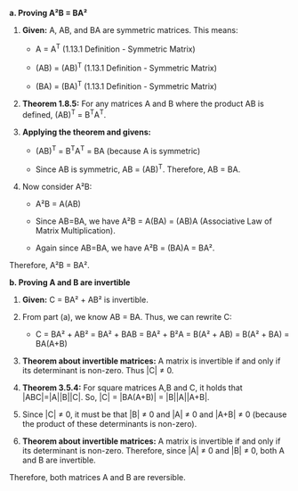 **a. Proving A²B = BA²**

1. **Given:** A, AB, and BA are symmetric matrices. This means:
    
    - A = A<sup>T</sup> (1.13.1 Definition - Symmetric Matrix)
        
    - (AB) = (AB)<sup>T</sup> (1.13.1 Definition - Symmetric Matrix)
        
    - (BA) = (BA)<sup>T</sup> (1.13.1 Definition - Symmetric Matrix)
        
2. **Theorem 1.8.5:** For any matrices A and B where the product AB is defined, (AB)<sup>T</sup> = B<sup>T</sup>A<sup>T</sup>.
    
3. **Applying the theorem and givens:**
    
    - (AB)<sup>T</sup> = B<sup>T</sup>A<sup>T</sup> = BA (because A is symmetric)
        
    - Since AB is symmetric, AB = (AB)<sup>T</sup>. Therefore, AB = BA.
        
4. Now consider A²B:
    
    - A²B = A(AB)
        
    - Since AB=BA, we have A²B = A(BA) = (AB)A (Associative Law of Matrix Multiplication).
        
    - Again since AB=BA, we have A²B = (BA)A = BA².
        

Therefore, A²B = BA².

**b. Proving A and B are invertible**

1. **Given:** C = BA² + AB² is invertible.
    
2. From part (a), we know AB = BA. Thus, we can rewrite C:
    
    - C = BA² + AB² = BA² + BAB = BA² + B²A = B(A² + AB) = B(A² + BA) = BA(A+B)
        
3. **Theorem about invertible matrices:** A matrix is invertible if and only if its determinant is non-zero. Thus |C| ≠ 0.
    
4. **Theorem 3.5.4:** For square matrices A,B and C, it holds that |ABC|=|A||B||C|. So, |C| = |BA(A+B)| = |B||A||A+B|.
    
5. Since |C| ≠ 0, it must be that |B| ≠ 0 and |A| ≠ 0 and |A+B| ≠ 0 (because the product of these determinants is non-zero).
    
6. **Theorem about invertible matrices:** A matrix is invertible if and only if its determinant is non-zero. Therefore, since |A| ≠ 0 and |B| ≠ 0, both A and B are invertible.
    

Therefore, both matrices A and B are reversible.